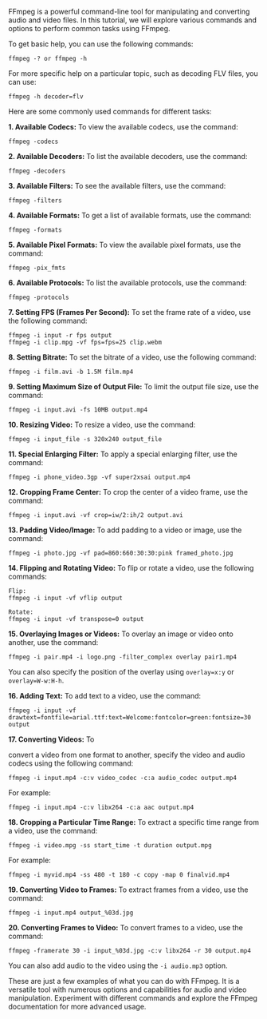 
FFmpeg is a powerful command-line tool for manipulating and converting audio and video files. In this tutorial, we will explore various commands and options to perform common tasks using FFmpeg.

To get basic help, you can use the following commands:
```
ffmpeg -? or ffmpeg -h
```

For more specific help on a particular topic, such as decoding FLV files, you can use:
```
ffmpeg -h decoder=flv
```

Here are some commonly used commands for different tasks:

**1. Available Codecs:**
To view the available codecs, use the command:
```
ffmpeg -codecs
```

**2. Available Decoders:**
To list the available decoders, use the command:
```
ffmpeg -decoders
```

**3. Available Filters:**
To see the available filters, use the command:
```
ffmpeg -filters
```

**4. Available Formats:**
To get a list of available formats, use the command:
```
ffmpeg -formats
```

**5. Available Pixel Formats:**
To view the available pixel formats, use the command:
```
ffmpeg -pix_fmts
```

**6. Available Protocols:**
To list the available protocols, use the command:
```
ffmpeg -protocols
```

**7. Setting FPS (Frames Per Second):**
To set the frame rate of a video, use the following command:
```
ffmpeg -i input -r fps output
ffmpeg -i clip.mpg -vf fps=fps=25 clip.webm
```

**8. Setting Bitrate:**
To set the bitrate of a video, use the following command:
```
ffmpeg -i film.avi -b 1.5M film.mp4
```

**9. Setting Maximum Size of Output File:**
To limit the output file size, use the command:
```
ffmpeg -i input.avi -fs 10MB output.mp4
```

**10. Resizing Video:**
To resize a video, use the command:
```
ffmpeg -i input_file -s 320x240 output_file
```

**11. Special Enlarging Filter:**
To apply a special enlarging filter, use the command:
```
ffmpeg -i phone_video.3gp -vf super2xsai output.mp4
```

**12. Cropping Frame Center:**
To crop the center of a video frame, use the command:
```
ffmpeg -i input.avi -vf crop=iw/2:ih/2 output.avi
```

**13. Padding Video/Image:**
To add padding to a video or image, use the command:
```
ffmpeg -i photo.jpg -vf pad=860:660:30:30:pink framed_photo.jpg
```

**14. Flipping and Rotating Video:**
To flip or rotate a video, use the following commands:
```
Flip:
ffmpeg -i input -vf vflip output

Rotate:
ffmpeg -i input -vf transpose=0 output
```

**15. Overlaying Images or Videos:**
To overlay an image or video onto another, use the command:
```
ffmpeg -i pair.mp4 -i logo.png -filter_complex overlay pair1.mp4
```
You can also specify the position of the overlay using `overlay=x:y` or `overlay=W-w:H-h`.

**16. Adding Text:**
To add text to a video, use the command:
```
ffmpeg -i input -vf drawtext=fontfile=arial.ttf:text=Welcome:fontcolor=green:fontsize=30 output
```

**17. Converting Videos:**
To

convert a video from one format to another, specify the video and audio codecs using the following command:
```
ffmpeg -i input.mp4 -c:v video_codec -c:a audio_codec output.mp4
```
For example:
```
ffmpeg -i input.mp4 -c:v libx264 -c:a aac output.mp4
```

**18. Cropping a Particular Time Range:**
To extract a specific time range from a video, use the command:
```
ffmpeg -i video.mpg -ss start_time -t duration output.mpg
```
For example:
```
ffmpeg -i myvid.mp4 -ss 480 -t 180 -c copy -map 0 finalvid.mp4
```

**19. Converting Video to Frames:**
To extract frames from a video, use the command:
```
ffmpeg -i input.mp4 output_%03d.jpg
```

**20. Converting Frames to Video:**
To convert frames to a video, use the command:
```
ffmpeg -framerate 30 -i input_%03d.jpg -c:v libx264 -r 30 output.mp4
```
You can also add audio to the video using the `-i audio.mp3` option.

These are just a few examples of what you can do with FFmpeg. It is a versatile tool with numerous options and capabilities for audio and video manipulation. Experiment with different commands and explore the FFmpeg documentation for more advanced usage.

